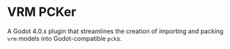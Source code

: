 # VRM PCKer
A Godot 4.0.x plugin that streamlines the creation of importing
and packing `vrm` models into Godot-compatible `pck`s.


